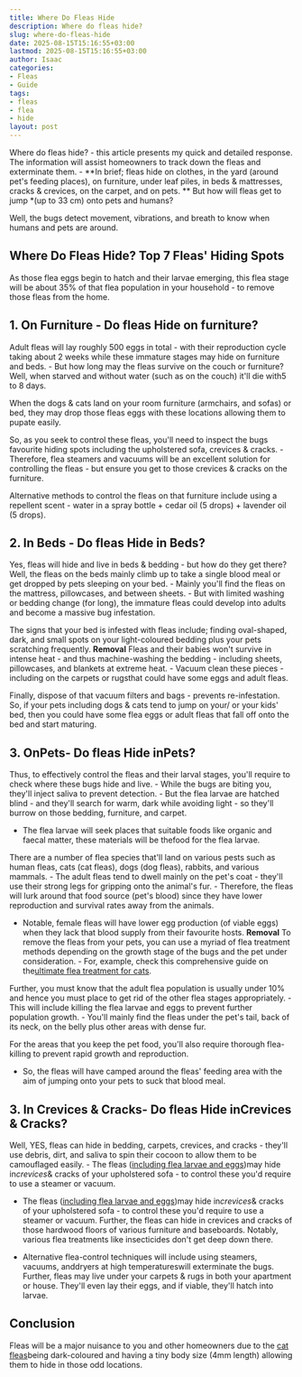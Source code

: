 ```yaml
---
title: Where Do Fleas Hide
description: Where do fleas hide?
slug: where-do-fleas-hide
date: 2025-08-15T15:16:55+03:00
lastmod: 2025-08-15T15:16:55+03:00
author: Isaac
categories:
- Fleas
- Guide
tags:
- fleas
- flea
- hide
layout: post
---
```

Where do fleas hide? - this article presents my quick and detailed response. The information will assist homeowners to track down the fleas and exterminate them. - **In brief; fleas hide on clothes, in the yard (around pet's feeding places), on furniture, under leaf piles, in beds & mattresses, cracks & crevices, on the carpet, and on pets. ** But how will fleas get to jump *(up to 33 cm) onto pets and humans?

Well, the bugs detect movement, vibrations, and breath to know when humans and pets are around.

##  Where Do Fleas Hide? Top 7 Fleas' Hiding Spots

As those flea eggs begin to hatch and their larvae emerging, this flea stage will be about 35% of that flea population in your household - to remove those fleas from the home.

##  1. On Furniture - Do fleas Hide on furniture?

Adult fleas will lay roughly 500 eggs in total - with their reproduction cycle taking about 2 weeks while these immature stages may hide on furniture and beds. - But how long may the fleas survive on the couch or furniture? Well, when starved and without water (such as on the couch) it'll die with5 to 8 days.

When the dogs & cats land on your room furniture (armchairs, and sofas) or bed, they may drop those fleas eggs with these locations allowing them to pupate easily.

So, as you seek to control these fleas, you'll need to inspect the bugs favourite hiding spots including the upholstered sofa, crevices & cracks. - Therefore, flea steamers and vacuums will be an excellent solution for controlling the fleas - but ensure you get to those crevices & cracks on the furniture.

Alternative methods to control the fleas on that furniture include using a repellent scent - water in a spray bottle + cedar oil (5 drops) + lavender oil (5 drops).

##  2. In Beds - Do fleas Hide in Beds?

Yes, fleas will hide and live in beds & bedding - but how do they get there? Well, the fleas on the beds mainly climb up to take a single blood meal or get dropped by pets sleeping on your bed. - Mainly you'll find the fleas on the mattress, pillowcases, and between sheets. - But with limited washing or bedding change (for long), the immature fleas could develop into adults and become a massive bug infestation.

The signs that your bed is infested with fleas include; finding oval-shaped, dark, and small spots on your light-coloured bedding plus your pets scratching frequently. **Removal** Fleas and their babies won't survive in intense heat - and thus machine-washing the bedding - including sheets, pillowcases, and blankets at extreme heat. - Vacuum clean these pieces -including on the carpets or rugsthat could have some eggs and adult fleas.

Finally, dispose of that vacuum filters and bags - prevents re-infestation. So, if your pets including dogs & cats tend to jump on your/ or your kids' bed, then you could have some flea eggs or adult fleas that fall off onto the bed and start maturing.

##  3. OnPets- Do fleas Hide inPets?

Thus, to effectively control the fleas and their larval stages, you'll require to check where these bugs hide and live. - While the bugs are biting you, they'll inject saliva to prevent detection. - But the flea larvae are hatched blind - and they'll search for warm, dark while avoiding light - so they'll burrow on those bedding, furniture, and carpet.

- The flea larvae will seek places that suitable foods like organic and faecal matter, these materials will be thefood for the flea larvae.

There are a number of flea species that'll land on various pests such as human fleas, cats (cat fleas), dogs (dog fleas), rabbits, and various mammals. - The adult fleas tend to dwell mainly on the pet's coat - they'll use their strong legs for gripping onto the animal's fur. - Therefore, the fleas will lurk around that food source (pet's blood) since they have lower reproduction and survival rates away from the animals.

- Notable, female fleas will have lower egg production (of viable eggs) when they lack that blood supply from their favourite hosts. **Removal** To remove the fleas from your pets, you can use a myriad of flea treatment methods depending on the growth stage of the bugs and the pet under consideration. - For, example, check this comprehensive guide on the[ultimate flea treatment for cats](https://pestpolicy.com/best-flea-treatment-for-cats/).

Further, you must know that the adult flea population is usually under 10% and hence you must place to get rid of the other flea stages appropriately. - This will include killing the flea larvae and eggs to prevent further population growth. - You'll mainly find the fleas under the pet's tail, back of its neck, on the belly plus other areas with dense fur.

For the areas that you keep the pet food, you'll also require thorough flea-killing to prevent rapid growth and reproduction.

- So, the fleas will have camped around the fleas' feeding area with the aim of jumping onto your pets to suck that blood meal.

##  3. In Crevices & Cracks- Do fleas Hide inCrevices & Cracks?

Well, YES, fleas can hide in bedding, carpets, crevices, and cracks - they'll use debris, dirt, and saliva to spin their cocoon to allow them to be camouflaged easily. - The fleas ([including flea larvae and eggs](https://pestpolicy.com/what-do-baby-fleas-look-like/))may hide in*crevices*& cracks of your upholstered sofa - to control these you'd require to use a steamer or vacuum.

- The fleas ([including flea larvae and eggs](https://pestpolicy.com/what-do-baby-fleas-look-like/))may hide in*crevices*& cracks of your upholstered sofa - to control these you'd require to use a steamer or vacuum. Further, the fleas can hide in crevices and cracks of those hardwood floors of various furniture and baseboards. Notably, various flea treatments like insecticides don't get deep down there.

- Alternative flea-control techniques will include using steamers, vacuums, anddryers at high temperatureswill exterminate the bugs. Further, fleas may live under your carpets & rugs in both your apartment or house. They'll even lay their eggs, and if viable, they'll hatch into larvae.

##  Conclusion

Fleas will be a major nuisance to you and other homeowners due to the [cat fleas](https://ento.psu.edu/extension/factsheets/fleas)being dark-coloured and having a tiny body size (4mm length) allowing them to hide in those odd locations.
